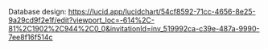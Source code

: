 Database design: https://lucid.app/lucidchart/54cf8592-71cc-4656-8e25-9a29cd9f2e1f/edit?viewport_loc=-614%2C-81%2C1902%2C944%2C0_0&invitationId=inv_519992ca-c39e-487a-9990-7ee8f16f514c